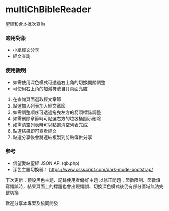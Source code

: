 # multiChBibleReader
聖經和合本批次查詢

### 適用對象
* 小組經文分享
* 經文查詢

### 使用說明
* 如需使用深色模式可透過右上角的切換開關調整
* 可使用右上角的加減符號自訂頁面亮度
1. 在查詢頁面選取經文章節
2. 點選加入列表加入經文章節
3. 如需調整順序可透過拖曳左方的箭頭標誌調整
4. 如需刪除章節時可點選右方的垃圾桶圖示刪除
5. 如需清空列表時可以點選清空列表完成
6. 點選結果即可查看經文
7. 點選分享後會將連結複製到剪貼簿供分享

### 參考
* 信望愛站聖經 JSON API (qb.php)
* 深色主題切換器： https://www.cssscript.com/dark-mode-bootstrap/

下次更新：預設黑色主題、記錄使用者偏好主題
以修正問題：節數限制、節數填寫錯誤時，結果頁面上的標題也會出現錯誤、切換深色模式後仍有部分區域無法完整切換

歡迎分享本專案及協同開發
